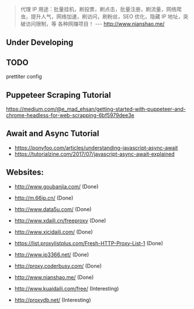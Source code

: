 > 代理 IP 用途：批量挂机，刷投票，刷点击，批量注册，刷流量，网络爬虫，提升人气，网络加速，刷访问，刷粉丝，SEO 优化，隐藏 IP 地址，突破访问限制，等 各种网赚项目！ --- http://www.nianshao.me/

## Under Developing

## TODO

prettiter config

## Puppeteer Scraping Tutorial

https://medium.com/@e_mad_ehsan/getting-started-with-puppeteer-and-chrome-headless-for-web-scrapping-6bf5979dee3e

## Await and Async Tutorial

* https://ponyfoo.com/articles/understanding-javascript-async-await
* https://tutorialzine.com/2017/07/javascript-async-await-explained

## Websites:

* http://www.goubanjia.com/ (Done)
* http://m.66ip.cn/ (Done)
* http://www.data5u.com/ (Done)
* http://www.xdaili.cn/freeproxy (Done)
* http://www.xicidaili.com/ (Done)
* https://list.proxylistplus.com/Fresh-HTTP-Proxy-List-1 (Done)
* http://www.ip3366.net/ (Done)
* http://proxy.coderbusy.com/ (Done)
* http://www.nianshao.me/ (Done)

* http://www.kuaidaili.com/free/ (Interesting)
* http://proxydb.net/ (Interesting)
